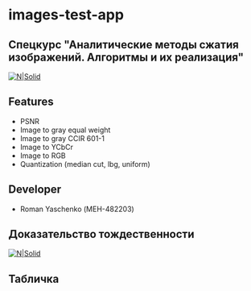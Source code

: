 # images-test-app
## Спецкурс "Аналитические методы сжатия изображений. Алгоритмы и их реализация"

[![N|Solid](https://rq-dev.github.io/images-test-app/icons/icons8-image.ico)](https://github.com/rq-dev)

## Features

- PSNR
- Image to gray equal weight
- Image to gray CCIR 601-1
- Image to YCbCr
- Image to RGB
- Quantization (median cut, lbg, uniform)

## Developer

- Roman Yaschenko (МЕН-482203)

## Доказательство тождественности
[![N|Solid](https://rq-dev.github.io/images-test-app/matr.jpg)](https://rq-dev.github.io/images-test-app/matr.jpg)

## Табличка
